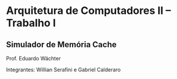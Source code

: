 # Arquitetura de Computadores II – Trabalho I

## Simulador de Memória Cache
Prof. Eduardo Wächter

Integrantes: Willian Serafini e Gabriel Calderaro
